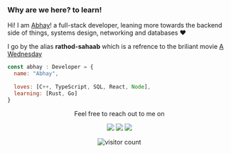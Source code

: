 ### Why are we here? to learn!

Hi! I am <a href="https://rathod-sahaab.github.io/">Abhay</a>!</h1> a full-stack developer, leaning more towards the backend side of things, systems design, networking and databases ♥️

I go by the alias **rathod-sahaab** which is a refrence to the briliant movie [A Wednesday](https://www.imdb.com/title/tt1280558/)


```js
const abhay : Developer = {
  name: "Abhay",
  
  loves: [C++, TypeScript, SQL, React, Node],
  learning: [Rust, Go]
}
```

<p align="center">
  Feel free to reach out to me on
</p>
<p align="center">
  <a href="https://www.linkedin.com/in/rathod-sahaab/"><img src="https://img.shields.io/badge/LinkedIn-0077B5?style=for-the-badge&logo=linkedin&logoColor=white"></a> 
  <a href="https://dev.to/rathod_sahaab"><img src="https://img.shields.io/badge/dev.to-0A0A0A?style=for-the-badge&logo=dev.to&logoColor=white"></a> 
  <a href="https://twitter.com/swayambhu_dev"><img src="https://img.shields.io/badge/Twitter-1DA1F2?style=for-the-badge&logo=twitter&logoColor=white"></a>
</p>

<p align="center">
  <img src="https://profile-counter.glitch.me/rathod-sahaab/count.svg" alt="visitor count"/>
</p>
